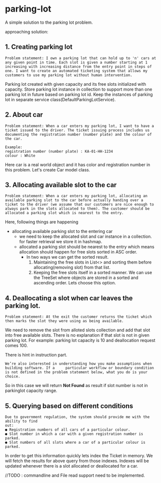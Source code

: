 # parking-lot
A simple solution to the parking lot problem.


approaching solution:

## 1. Creating parking lot

```
Problem statement: I own a parking lot that can hold up to 'n' cars at any given point in time. Each slot is given a number starting at 1 increasing with increasing distance from the entry point in steps of one. I want to create an automated ticketing system that allows my customers to use my parking lot without human intervention.
```
 
Parking lot created with given capacity and its free slots initialized with capacity. Store parking lot instance in collection to support more than one parking lot in future based on parking lot id. Keep the instances of parking lot in separate service class(DefaultParkingLotService). 

## 2.  About car
```
Problem statement: When a car enters my parking lot, I want to have a ticket issued to the driver. The ticket issuing process includes us documenting the registration number (number plate) and the colour of the car.

Example:
registration number (number plate) : KA-01-HH-1234 
colour : White
```

Here car is a real world object and it has color and registration number in this problem. Let's create Car model class.

## 3.  Allocating available slot to the car
```
Problem statement: When a car enters my parking lot, allocating an available parking slot to the car before actually handing over a ticket to the driver (we assume that our customers are nice enough to always park in the slots allocated to them). The customer should be allocated a parking slot which is nearest to the entry.
```
Here, following things are happening

* allocating available parking slot to the entering car
	* we need to keep the allocated slot and car instance in a collection. for faster retrieval we store it in hashmap.
	* allocated a parking slot should be nearest to the entry
		which means allocation should happen for free slots sorted in ASC order.
		* In two ways we can get the sorted result.
			1. Maintaining the free slots in List<> and sorting them before allocating(removing slot) from that list.
			2. Keeping the free slots itself in a sorted manner. We can use the TreeSet where objects are stored in a sorted and ascending order. Lets choose this option.

## 4. Deallocating a slot when car leaves the parking lot.
```
Problem statement: At the exit the customer returns the ticket which then marks the slot they were using as being available.
```

We need to remove the slot from alloted slots collection and add that slot into free available slots. There is no explanation if that slot is not in given parking lot. For example: parking lot capacity is 10 and deallocation request comes 100. 

There is hint in instruction part.
```
We’re also interested in understanding how you make assumptions when building software. If a	 particular workflow or boundary condition is not defined in the problem statement below, what you do is your choice.
```

So in this case we will return **Not Found** as result if slot number is not in parkinglot capacity range.

## 5. Querying based on different conditions
```
Due to government regulation, the system should provide me with the ability to find
out:
● Registration numbers of all cars of a particular colour.
● Slot number in which a car with a given registration number is parked.
● Slot numbers of all slots where a car of a particular colour is parked.
```

In order to get this information quickly lets index the Ticket in memory. We will fetch the results for above query from those indexes. Indexes will be updated whenever there is a slot allocated or deallocated for a car.

//TODO : commandline and File read support need to be implemented. 